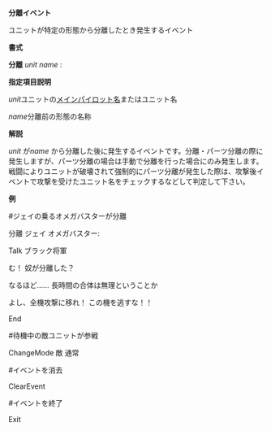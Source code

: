**分離イベント**

ユニットが特定の形態から分離したとき発生するイベント

**書式**

**分離** *unit name* :

**指定項目説明**

*unit*ユニットの[メインパイロット名](メインパイロット名.md)またはユニット名

*name*分離前の形態の名称

**解説**

*unit* が*name* から分離した後に発生するイベントです。分離・パーツ分離の際に発生しますが、パーツ分離の場合は手動で分離を行った場合にのみ発生します。戦闘によりユニットが破壊されて強制的にパーツ分離が発生した際は、攻撃後イベントで攻撃を受けたユニット名をチェックするなどして判定して下さい。

**例**

#ジェイの乗るオメガバスターが分離

分離 ジェイ オメガバスター:

Talk ブラック将軍

む！ 奴が分離した？

なるほど…… 長時間の合体は無理ということか

よし、全機攻撃に移れ！ この機を逃すな！！

End

#待機中の敵ユニットが参戦

ChangeMode 敵 通常

#イベントを消去

ClearEvent

#イベントを終了

Exit
